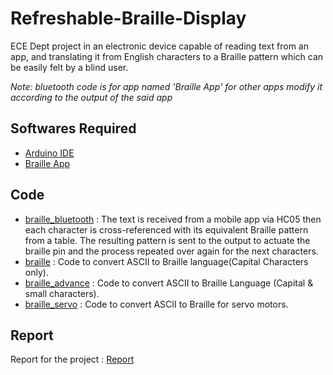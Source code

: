 # Refreshable-Braille-Display

ECE Dept project in an electronic device capable of reading text from an app, and translating it from English characters to a Braille pattern which can be easily felt by a blind user.

*Note: bluetooth code is for app named 'Braille App' for other apps modify it according to the output of the said app*

## Softwares Required
- [Arduino IDE](https://www.arduino.cc/en/Main/Software)
- [Braille App](https://drive.google.com/file/d/1J4qEIaJ0qcIv7b7UjU67EF6Y-HYO6rsn/view?usp=drivesdk)
## Code

- [braille_bluetooth](https://github.com/Shrutii07/Refreshable-braille-display/blob/master/braille_bluetooth.ino) : The text is received from a mobile app via HC05 then each character is cross-referenced with its equivalent Braille pattern from a table. The resulting pattern is  sent to the output to actuate the braille pin and the process repeated over again for the next characters. 
- [braille](https://github.com/Shrutii07/Refreshable-braille-display/blob/master/braille.ino) : Code to convert ASCII to Braille language(Capital Characters only).
- [braille_advance](https://github.com/Shrutii07/Refreshable-braille-display/blob/master/braille_advance.ino) : Code to convert ASCII to Braille Language (Capital & small characters).
- [braille_servo](https://github.com/Shrutii07/Refreshable-braille-display/blob/master/braille_servo.ino) : Code to convert ASCII to Braille for servo motors.


## Report
Report for the project : [Report](https://docs.google.com/document/d/1jFBnajXjlG_So482YT4tQGygz_mABlTJZRvJyg4ndZo/edit?usp=sharing)
